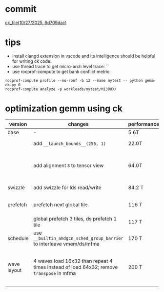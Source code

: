 # commit
[ck_tile(10/27/2025, 6d709dac)](https://github.com/ROCm/composable_kernel/commit/6d709dac41409a339b82a83ea59e03fbb37c7005)

# tips
 - install clangd extension in vscode and its intelligence should be helpful for writing ck code.
 - use thread trace to get micro-arch level trace: ``
 - use rocprof-compute to get bank conflict metric:
 ```
 rocprof-compute profile --no-roof -b 12 --name mytest -- python gemm-ck.py 0
 rocprof-compute analyze -p workloads/mytest/MI308X/
 ```

# optimization gemm using ck
| version | changes | performance | comment |
| --- | --- | --- | --- |
| base| - | 5.6T | - |
|| add `__launch_bounds__(256, 1)`| 22.0T |avoid spill: previous: `903`, now: `0`| 
|| add alignment `8` to tensor view | 64.0T | generated code will use `buffer_load_dwordx4` instead of `buffer_load_ushort`|
| swizzle | add swizzle for lds read/write | 84.2 T | avoid bank conflict using swizzle |
| prefetch | prefetch next global tile | 116 T | global load will run parallel with compute |
|| global prefetch 3 tiles, ds prefetch 1 tile | 117 T | |
| schedule | use `__builtin_amdgcn_sched_group_barrier` to interleave vmem/ds/mfma | 170 T | global prefetch 2 tiles |
| wave layout | 4 waves load 16x32 than repeat 4 times instead of load 64x32; remove `transpose` in mfma | 200 T | work closer for 4 waves will be good for memory access; `transpose` will not be good for storing memory access.|
